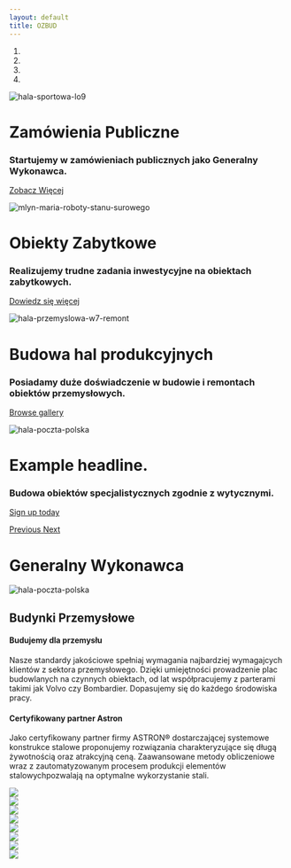 ```yaml
---
layout: default
title: OZBUD
---
```


<div class="container-fluid no-padding">
  <div id="myCarousel" class="carousel slide" data-ride="carousel" data-interval="7000">
    <ol class="carousel-indicators">
      <li data-target="#myCarousel" data-slide-to="0" class="active"></li>
      <li data-target="#myCarousel" data-slide-to="1" class=""></li>
      <li data-target="#myCarousel" data-slide-to="2" class=""></li>
      <li data-target="#myCarousel" data-slide-to="3" class=""></li>
    </ol>
    <div class="carousel-inner">
      <div class="carousel-item active">
        <picture>
          <source srcset="assets/img/2000x850/hala-sportowa-lo_ix.jpg" media="(min-width: 1400px)">
          <source srcset="assets/img/1400x800/hala-sportowa-lo_ix.jpg" media="(min-width: 768px)">
          <source srcset="assets/img/1000x800/hala-sportowa-lo_ix.jpg" media="(min-width: 576px)">
          <img class="first-slide img-fluid d-block" src="assets/img/600x800/hala-sportowa-lo_ix.jpg" alt="hala-sportowa-lo9">
        </picture>
        <!---<img class="first-slide img-fluid d-block" src="/assets/img/mmr_1500x630.jpg" alt="First slide">--->
        <div class="container">
          <div class="carousel-caption">
            <div class="text-shadow">
              <h1>Zamówienia Publiczne</h1>
              <h3>Startujemy w zamówieniach publicznych jako Generalny Wykonawca.</h3>
            </div>
            <p><a class="btn btn-lg btn-primary" href="#" role="button">Zobacz Więcej</a></p>
          </div>
        </div>
      </div>
      <div class="carousel-item">
        <picture>
          <source srcset="assets/img/2000x850/mlyn-maria-roboty-stanu-surowego.jpg" media="(min-width: 1400px)">
          <source srcset="assets/img/1400x800/mlyn-maria-roboty-stanu-surowego.jpg" media="(min-width: 768px)">
          <source srcset="assets/img/1000x800/mlyn-maria-roboty-stanu-surowego.jpg" media="(min-width: 576px)">
          <img class="second-slide img-fluid d-block" src="assets/img/600x800/mlyn-maria-roboty-stanu-surowego.jpg" alt="mlyn-maria-roboty-stanu-surowego">
        </picture>
        <div class="container">
          <div class="carousel-caption">
            <div class="text-shadow">
              <h1>Obiekty Zabytkowe</h1>
              <h3>Realizujemy trudne zadania inwestycyjne na obiektach zabytkowych.</h3>
            </div>
            <p><a class="btn btn-lg btn-primary" href="#" role="button">Dowiedz się więcej</a></p>
          </div>
        </div>
      </div>
      <div class="carousel-item">
        <picture>
          <source srcset="assets/img/2000x850/hala-przemyslowa-w7-remont.jpg" media="(min-width: 1400px)">
          <source srcset="assets/img/1400x800/hala-przemyslowa-w7-remont.jpg" media="(min-width: 768px)">
          <source srcset="assets/img/1000x800/hala-przemyslowa-w7-remont.jpg" media="(min-width: 576px)">
          <img class="third-slide img-fluid d-block" src="assets/img/600x800/hala-przemyslowa-w7-remont.jpg" alt="hala-przemyslowa-w7-remont">
        </picture>
        <div class="container">
          <div class="carousel-caption">
            <div class="text-shadow">
              <h1>Budowa hal produkcyjnych</h1>
              <h3>Posiadamy duże doświadczenie w budowie i remontach obiektów przemysłowych.</h3>
            </div>
            <p><a class="btn btn-lg btn-primary" href="#" role="button">Browse gallery</a></p>
          </div>
        </div>
      </div>
      <div class="carousel-item">
        <picture>
          <source srcset="assets/img/2000x850/hala-poczta-polska.jpg" media="(min-width: 1400px)">
          <source srcset="assets/img/1400x800/hala-poczta-polska.jpg" media="(min-width: 768px)">
          <source srcset="assets/img/1000x800/hala-poczta-polska.jpg" media="(min-width: 576px)">
          <img class="fourth-slide img-fluid d-block" src="assets/img/600x800/hala-poczta-polska.jpg" alt="hala-poczta-polska">
        </picture>
        <!---<img class="first-slide img-fluid d-block" src="/assets/img/mmr_1500x630.jpg" alt="First slide">--->
        <div class="container">
          <div class="carousel-caption">
            <div class="text-shadow">
              <h1>Example headline.</h1>
              <h3>Budowa obiektów specjalistycznych zgodnie z wytycznymi.</h3>
            </div>
            <p><a class="btn btn-lg btn-primary" href="#" role="button">Sign up today</a></p>
          </div>
        </div>
      </div>
    </div>
    <a class="carousel-control-prev" href="#myCarousel" role="button" data-slide="prev">
      <!---<span class="carousel-control-prev-icon" aria-hidden="true"></span>--->
      <span class="sr-only">Previous</span>
    </a>
    <a class="carousel-control-next" href="#myCarousel" role="button" data-slide="next">
      <!---<span class="carousel-control-next-icon" aria-hidden="true"></span>--->
      <span class="sr-only">Next</span>
    </a>
  </div>
  <div class="container text-dark text-center">
  <h1>Generalny Wykonawca</h1>
  </div>
  <div class="container-fluid text-dark">
    <div class="row">
      <div class="col-md no-padding">
        <picture>
          <source srcset="assets/img/1000x400/hala-poczta-polska.jpg" media="(min-width: 1600px)">
          <source srcset="assets/img/1000x800/hala-poczta-polska.jpg" media="(min-width: 1100px)">
          <source srcset="assets/img/1000x800/hala-poczta-polska.jpg" media="(min-width: 700px)">
          <img class="img-fluid d-block" src="assets/img/600x800/hala-poczta-polska.jpg" alt="hala-poczta-polska">
        </picture>
      </div>
      <div class="col-md text-center">
        <h2>Budynki Przemysłowe</h2>
        <div class="row text-justify">
          <div class="col-sm">
          <h4>Budujemy dla przemysłu</h4>
          <p>Nasze standardy jakościowe spełniaj wymagania najbardziej wymagajcych klientów z sektora przemysłowego. Dzięki umiejętności prowadzenie plac budowlanych na czynnych obiektach, od lat współpracujemy z parterami takimi jak Volvo czy Bombardier. Dopasujemy się do każdego środowiska pracy.</p>
          </div>
          <div class="col-sm">
          <h4>Certyfikowany partner Astron</h4>
          <p>Jako certyfikowany partner firmy ASTRON® dostarczającej systemowe konstrukce stalowe proponujemy rozwiązania charakteryzujące się długą żywotnością oraz atrakcyjną ceną. Zaawansowane metody obliczeniowe wraz z zautomatyzowanym procesem produkcji elementów stalowychpozwalają na optymalne wykorzystanie stali.</p>
          </div>
        </div>
      </div>
    </div>
  </div>
  <div class="container-fluid no-padding">
   <section class="customer-logos slider">
      <div class="slide"><img src="https://image.freepik.com/free-vector/luxury-letter-e-logo-design_1017-8903.jpg"></div>
      <div class="slide"><img src="https://image.freepik.com/free-vector/3d-box-logo_1103-876.jpg"></div>
      <div class="slide"><img src="https://image.freepik.com/free-vector/blue-tech-logo_1103-822.jpg"></div>
      <div class="slide"><img src="https://image.freepik.com/free-vector/colors-curl-logo-template_23-2147536125.jpg"></div>
      <div class="slide"><img src="https://image.freepik.com/free-vector/abstract-cross-logo_23-2147536124.jpg"></div>
      <div class="slide"><img src="https://image.freepik.com/free-vector/football-logo-background_1195-244.jpg"></div>
      <div class="slide"><img src="https://image.freepik.com/free-vector/background-of-spots-halftone_1035-3847.jpg"></div>
      <div class="slide"><img src="https://image.freepik.com/free-vector/retro-label-on-rustic-background_82147503374.jpg"></div>
   </section>
  </div>
</div>